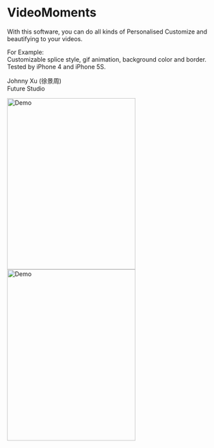 # VideoMoments
With this software, you can do all kinds of Personalised Customize and  beautifying to your videos. 

For Example:  
	Customizable splice style,  gif animation, background color and border. Tested by iPhone 4 and iPhone 5S.
	
Johnny Xu (徐景周)  
Future Studio  

<img src="https://github.com/xujingzhou/VideoMoments/blob/master/Resource/Demo/Demo.gif" width = "300" height = "400" alt="Demo" align=center />

<img src="https://github.com/xujingzhou/VideoMoments/blob/master/Resource/Demo/CN_640x960_0.jpg" width = "300" height = "400" alt="Demo" align=center />

	  
